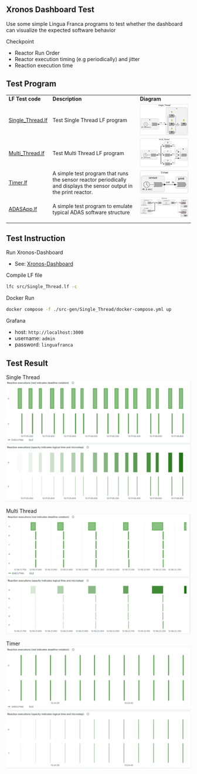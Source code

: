 ## Xronos Dashboard Test
Use some simple Lingua Franca programs to test whether the dashboard can visualize the expected software behavior

Checkpoint
- Reactor Run Order
- Reactor execution timing (e.g periodically) and jitter
- Reaction execution time

## Test Program

<table>
<tr>
<td> <b>LF Test code</b> </td>
<td> <b>Description</b> </td>
<td> <b>Diagram</b> </td>
</tr>
<tr>
<td> <a href="src/Single_Thread.lf">Single_Thread.lf</a>
<td> Test Single Thread LF program </td>
<td> <img src="doc/pic/Single_Thread.png" alt="Single_Thread.png" width="400">
</tr>
<tr>
<td> <a href="src/Multi_Thread.lf">Multi_Thread.lf</a>
<td> Test Multi Thread LF program </td>
<td> <img src="doc/pic/Multi_Thread.png" alt="Multi_Thread.png" width="400">
</tr>
<tr>
<td> <a href="src/Timer.lf">Timer.lf</a>
<td> A simple test program that runs the sensor reactor periodically and displays the sensor output in the print reactor.  </td>
<td> <img src="doc/pic/Timer.png" alt="Timer.png" width="400">
</tr>
<tr>
<td> <a href="src/ADASApp.lf">ADASApp.lf</a>
<td> A simple test program to emulate typical ADAS software structure</td>
<td> <img src="doc/pic/ADASApp.png" alt="ADASApp.png" width="400">
</tr>
</table>

## Test Instruction

Run Xronos-Dashboard
- See: [Xronos-Dashboard](https://github.com/xronos-inc/xronos-dashboard/tree/main)

Compile LF file
```sh
lfc src/Single_Thread.lf -c
```

Docker Run 
```sh
docker compose -f ./src-gen/Single_Thread/docker-compose.yml up
```
Grafana
- host: `http://localhost:3000`
- username: `admin`
- password: `linguafranca`

## Test Result

Single Thread
<img src="doc/pic/Single_Thread_Result.png" alt="Single_Thread_Result">

Multi Thread
<img src="doc/pic/Multi_Thread_Result.png" alt="Multi_Thread_Result">

Timer
<img src="doc/pic/Timer_Result.png" alt="Timer_Result">
